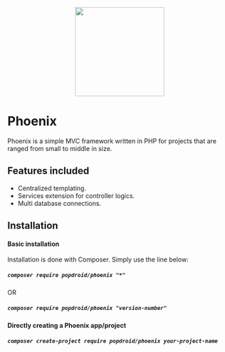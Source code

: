 
<p align="center">
  <img width="200px" src="https://github.com/popdroid/Phoenix/blob/master/phoenix.png" />
</p>

# Phoenix

Phoenix is a simple MVC framework written in PHP for projects that are ranged from small to middle in size.


## Features included
- Centralized templating.
- Services extension for controller logics.
- Multi database connections.

## Installation
#### Basic installation
Installation is done with Composer. Simply use the line below:
##### `composer require popdroid/phoenix "*"`
OR
##### `composer require popdroid/phoenix "version-number"`

#### Directly creating a Phoenix app/project
##### `composer create-project require popdroid/phoenix your-project-name`
